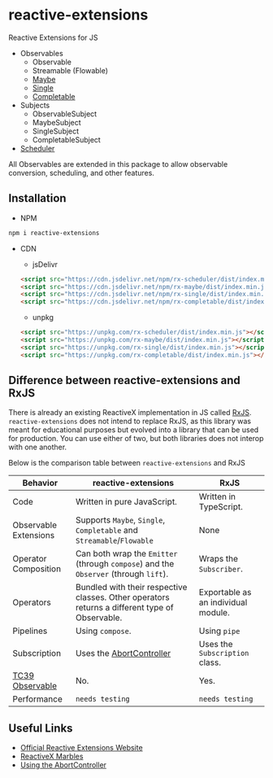 # reactive-extensions

Reactive Extensions for JS

* Observables
  * Observable
  * Streamable (Flowable)
  * [Maybe](https://github.com/LXSMNSYC/rx-maybe)
  * [Single](https://github.com/LXSMNSYC/rx-single)
  * [Completable](https://github.com/LXSMNSYC/rx-completable)
* Subjects
  * ObservableSubject
  * MaybeSubject
  * SingleSubject
  * CompletableSubject
* [Scheduler](https://github.com/LXSMNSYC/rx-scheduler)

All Observables are extended in this package to allow observable conversion, scheduling, and other features.

## Installation

* NPM

```bash
npm i reactive-extensions
```

* CDN
  * jsDelivr
  
  ```html
  <script src="https://cdn.jsdelivr.net/npm/rx-scheduler/dist/index.min.js"></script>
  <script src="https://cdn.jsdelivr.net/npm/rx-maybe/dist/index.min.js"></script>
  <script src="https://cdn.jsdelivr.net/npm/rx-single/dist/index.min.js"></script>
  <script src="https://cdn.jsdelivr.net/npm/rx-completable/dist/index.min.js"></script>
  ```

  * unpkg

  ```html
  <script src="https://unpkg.com/rx-scheduler/dist/index.min.js"></script>
  <script src="https://unpkg.com/rx-maybe/dist/index.min.js"></script>
  <script src="https://unpkg.com/rx-single/dist/index.min.js"></script>
  <script src="https://unpkg.com/rx-completable/dist/index.min.js"></script>
  ```

## Difference between reactive-extensions and RxJS

There is already an existing ReactiveX implementation in JS called [RxJS](https://github.com/ReactiveX/rxjs). `reactive-extensions` does not intend to replace RxJS, as this library was meant for educational purposes but evolved into a library that can be used for production. You can use either of two, but both libraries does not interop with one another.

Below is the comparison table between `reactive-extensions` and RxJS

| Behavior | reactive-extensions | RxJS |
| --- | --- | --- |
| Code | Written in pure JavaScript. | Written in TypeScript. |
| Observable Extensions | Supports `Maybe`, `Single`, `Completable` and `Streamable`/`Flowable` | None |
| Operator Composition | Can both wrap the `Emitter` (through `compose`) and the `Observer` (through `lift`). | Wraps the `Subscriber`. |
| Operators | Bundled with their respective classes. Other operators returns a different type of Observable. | Exportable as an individual module. |
| Pipelines | Using `compose`. | Using `pipe` |
| Subscription | Uses the [AbortController](https://developer.mozilla.org/en-US/docs/Web/API/AbortController) | Uses the `Subscription` class. |
| [TC39 Observable](https://github.com/tc39/proposal-observable) | No. | Yes. | 
| Performance | `needs testing` | `needs testing` |

## Useful Links

* [Official Reactive Extensions Website](http://reactivex.io/)
* [ReactiveX Marbles](https://rxmarbles.com/)
* [Using the AbortController](https://developer.mozilla.org/en-US/docs/Web/API/AbortController)